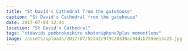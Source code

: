 ```yaml
---
title: "St David's Cathedral from the gatehouse"
caption: "St David's Cathedral from the gatehouse"
date: 2017-07-04 12:44
location: "St David's Cathedral"
tags: "stdavids pembrokeshire shotoniphone7plus momentlens"
image: /assets/uploads/2017/07/52342c9f9c20330ac94d1b759ee14a23.jpg
---
```

